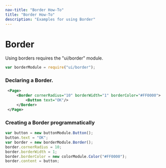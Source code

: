 ```yaml
---
nav-title: "Border How-To"
title: "Border How-To"
description: "Examples for using Border"
---
```

# Border
Using borders requires the "ui/border" module.
``` JavaScript
var borderModule = require("ui/border");
```
### Declaring a Border.
```XML
 <Page>
     <Border cornerRadius="10" borderWidth="1" borderColor="#FF0000">
         <Button text="OK"/>
     </Border>
 </Page>
```
### Creating a Border programmatically
``` JavaScript
var button = new buttonModule.Button();
button.text = "OK";
var border = new borderModule.Border();
border.cornerRadius = 10;
border.borderWidth = 1;
border.borderColor = new colorModule.Color("#FF0000");
border.content = button;
```
